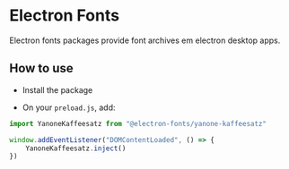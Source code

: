 # Electron Fonts

Electron fonts packages provide font archives em electron desktop apps.

## How to use

* Install the package

* On your `preload.js`, add:

```ts
import YanoneKaffeesatz from "@electron-fonts/yanone-kaffeesatz"

window.addEventListener("DOMContentLoaded", () => {
    YanoneKaffeesatz.inject()
})
```